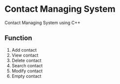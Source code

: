 # Contact Managing System
 Contact Managing System using C++

## Function
1. Add contact
2. View contact
3. Delete contact
4. Search contact
5. Modify contact
6. Empty contact
